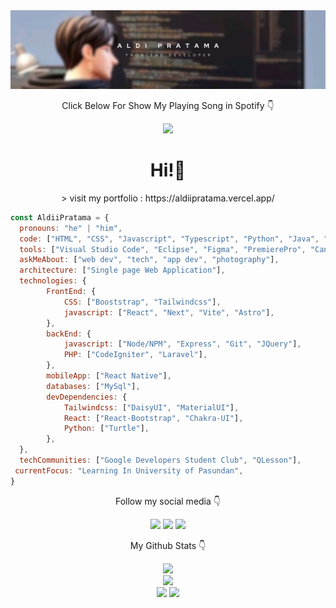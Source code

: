 <div align='center'>
  <img src="https://github.com/aldiipratama/aldiipratama/blob/29d9ea273fd3193e909dd995ed05f1b7baaa3360/assets/banner.png" />
    <p>Click Below For Show My Playing Song in Spotify 👇</p>
    <a href='https://spotify-github-profile.vercel.app/api/view?uid=31kbeobkhgfbbckqvmhd55r7d5bq&redirect=true' target='_blank'>
      <img src='https://spotify-github-profile.vercel.app/api/view?uid=31kbeobkhgfbbckqvmhd55r7d5bq&cover_image=false&theme=default&show_offline=false&background_color=121212&interchange=true&bar_color=53b14f&bar_color_cover=false' />
    </a>
  <h1>Hi!👋</h1>
</div>

<div align='center'>
  <p>> visit my portfolio : https://aldiipratama.vercel.app/</p>
</div>

```javascript
const AldiiPratama = {
  pronouns: "he" | "him",
  code: ["HTML", "CSS", "Javascript", "Typescript", "Python", "Java", "PHP"],
  tools: ["Visual Studio Code", "Eclipse", "Figma", "PremierePro", "Canva", "Capcut", "Cisco"],
  askMeAbout: ["web dev", "tech", "app dev", "photography"],
  architecture: ["Single page Web Application"],
  technologies: {
        FrontEnd: {
            CSS: ["Booststrap", "Tailwindcss"],
            javascript: ["React", "Next", "Vite", "Astro"],
        },
        backEnd: {
            javascript: ["Node/NPM", "Express", "Git", "JQuery"],
            PHP: ["CodeIgniter", "Laravel"],
        },
        mobileApp: ["React Native"],
        databases: ["MySql"],
        devDependencies: {
            Tailwindcss: ["DaisyUI", "MaterialUI"],
            React: ["React-Bootstrap", "Chakra-UI"],
            Python: ["Turtle"],
        },
  },
  techCommunities: ["Google Developers Student Club", "QLesson"],
 currentFocus: "Learning In University of Pasundan",
}
```

<div align='center'>
  <p>Follow my social media 👇</p>
  <a href='https://twitter.com/paldi07' target='_blank'><img src='https://img.shields.io/badge/twitter-blue?style=for-the-badge&logo=Twitter&logoColor=white' /></a>
  <a href='https://instagram.com/alx.dyy' target='_blank'><img src='https://img.shields.io/badge/instagram-brown?style=for-the-badge&logo=Instagram&logoColor=white' /></a>
  <a href='' target='_blank'><img src='https://img.shields.io/badge/linkedin-lightblue?style=for-the-badge&logo=Whatsapp&logoColor=white' /></a>
</div>

<div align='center'>
  <p>My Github Stats 👇</p>
  <img src="https://github-readme-stats.vercel.app/api/top-langs/?username=aldiipratama&theme=algolia&hide_border=true&langs_count=5" /><br/>
  <img src="https://github-readme-stats.vercel.app/api?username=aldiipratama&show_icons=true&theme=algolia&hide_border=true&count_private=true&line_height=27" /><br/>
  <img src='https://streak-stats.demolab.com?user=aldiipratama&theme=algolia&hide_border=true' />
  <img src='https://github-profile-trophy.vercel.app/?username=aldiipratama' />
</div>
